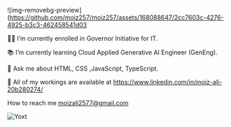 ![img-removebg-preview](https://github.com/moiz257/moiz257/assets/168088647/2cc7603c-4276-4925-b3c3-462458541d03




👨‍🎓 I’m currently enrolled in Governor Initiative for IT.

📚 I’m currently learning Cloud Applied Generative AI Engineer (GenEng).

💬 Ask me about HTML, CSS ,JavaScript, TypeScript.

🔗 All of my workings are available at https://www.linkedin.com/in/moiz-ali-20b280274/

How to reach me moizali2577@gmail.com



![Yoxt](https://github.com/moiz257/moiz257/assets/168088647/ff7e9fff-2f8a-4c06-b287-045805f08c6a)







 
